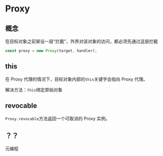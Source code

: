 # Proxy

## 概念

在目标对象之前架设一层“拦截”，外界对该对象的访问，都必须先通过这层拦截

```javascript
const proxy = new Proxy(target, handler);
```

## this

在 Proxy 代理的情况下，目标对象内部的`this`关键字会指向 Proxy 代理。

解决方法：`this`绑定原始对象

##  revocable

`Proxy.revocable`方法返回一个可取消的 Proxy 实例。

## ？？

元编程